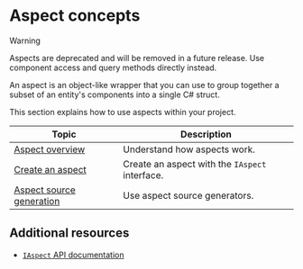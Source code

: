 # Aspect concepts

> [!WARNING]  
> Aspects are deprecated and will be removed in a future release. Use component access and query methods directly instead.

An aspect is an object-like wrapper that you can use to group together a subset of an entity's components into a single C# struct.

This section explains how to use aspects within your project.

|**Topic**|**Description**|
|---|---|
|[Aspect overview](aspects-concepts.md)|Understand how aspects work.|
|[Create an aspect](aspects-create.md)|Create an aspect with the `IAspect` interface.|
|[Aspect source generation](aspects-source-generation.md)|Use aspect source generators.|

## Additional resources

* [`IAspect` API documentation](xref:Unity.Entities.IAspect)
